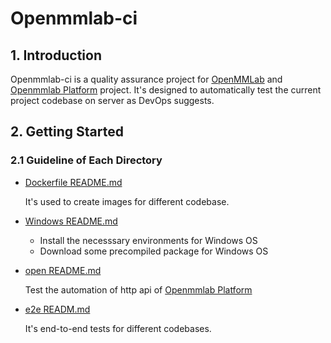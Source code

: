 # Openmmlab-ci

## 1. Introduction

Openmmlab-ci is a quality assurance project for [OpenMMLab](https://openmmlab.com/) and [Openmmlab Platform](https://platform.openmmlab.com/home/) project. It's designed to automatically test the current project codebase on server as DevOps suggests.

## 2. Getting Started

### 2.1 Guideline of Each Directory

- [Dockerfile README.md](Dockerfiles/Dockerfile.md)

    It's used to create images for different codebase.

- [Windows README.md](Windows/Windows.md)
  
    + Install the necesssary environments for Windows OS
    + Download some precompiled package for Windows OS

- [open README.md](./open.md)

    Test the automation of http api of [Openmmlab Platform](https://platform.openmmlab.com/home/)

- [e2e READM.md](e2e/e2e.md)
  
    It's end-to-end tests for different codebases. 
